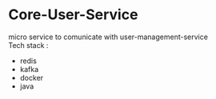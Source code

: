 # Core-User-Service
micro service to comunicate with user-management-service <br/>
Tech stack :
- redis
- kafka
- docker
- java
